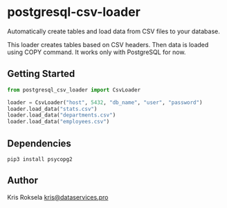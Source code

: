 # postgresql-csv-loader
Automatically create tables and load data from CSV files to your database.

This loader creates tables based on CSV headers. Then data is loaded using COPY command.
It works only with PostgreSQL for now.

## Getting Started

```python
from postgresql_csv_loader import CsvLoader

loader = CsvLoader("host", 5432, "db_name", "user", "password")
loader.load_data("stats.csv")
loader.load_data("departments.csv")
loader.load_data("employees.csv")

```

## Dependencies

```shell
pip3 install psycopg2
```

## Author

Kris Roksela kris@dataservices.pro
